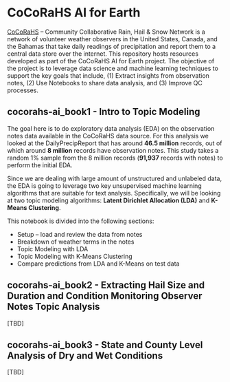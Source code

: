 # CoCoRaHS AI for Earth

[CoCoRaHS](https://www.cocorahs.org/) – Community Collaborative Rain, Hail & Snow Network is a network of volunteer weather observers in the United States, Canada, and the Bahamas that take daily readings of precipitation and report them to a central data store over the internet. This repository hosts resources developed as part of the CoCoRaHS AI for Earth project. The objective of the project is to leverage data science and machine learning techniques to support the key goals that include, (1) Extract insights from observation notes, (2) Use Notebooks to share data analysis, and (3) Improve QC processes.

## cocorahs-ai_book1 - Intro to Topic Modeling

The goal here is to do exploratory data analysis (EDA) on the observation notes data available in the CoCoRaHS data source. For this analysis we looked at the DailyPrecipReport that has around **46.5 million** records, out of which around **8 million** records have observation notes. This study takes a random 1% sample from the 8 million records (**91,937** records with notes) to perform the initial EDA. 

Since we are dealing with large amount of unstructured and unlabeled data, the EDA is going to leverage two key unsupervised machine learning algorithms that are suitable for text analysis. Specifically, we will be looking at two topic modeling algorithms: **Latent Dirichlet Allocation (LDA)** and **K-Means Clustering**. 

This notebook is divided into the following sections:

- Setup – load and review the data from notes
- Breakdown of weather terms in the notes
- Topic Modeling with LDA
- Topic Modeling with K-Means Clustering
- Compare predictions from LDA and K-Means on test data

## cocorahs-ai_book2 - Extracting Hail Size and Duration and Condition Monitoring Observer Notes Topic Analysis

[TBD]

## cocorahs-ai_book3 - State and County Level Analysis of Dry and Wet Conditions

[TBD]
